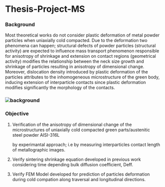 # Thesis-Project-MS

### Background

Most theoretical works do not consider plastic deformation of metal powder particles when uniaxially cold compacted. 
Due to the deformation two phenomena can happen; structural defects of powder particles (structural activity) are expected to influence mass transport phenomenon responsible for anisotropy of shrinkage and extension on contact regions (geometrical activity) modifies the relationship between the neck size growth and shrinkage of particles resulting in anisotropy of dimensional change.
Moreover, dislocation density introduced by plastic deformation of the particles attributes to the inhomogeneous microstructure of the green body, inducing 
extension of interparticle contacts since plastic deformation modifies significantly the morphology of the contacts. 

### ![background ](https://user-images.githubusercontent.com/84547558/224310163-803a90e4-d866-4549-bef1-dc0b167f157a.png)

### Objective

1.  Verification of the anisotropy of dimensional change of the microstructures of uniaxially cold compacted green parts/austenitic steel powder AISI-316L

    by experimantal approach; i.e by measuring interparticles contact length of metallographic images.
    
2.  Verify sintering shrinkage equation developed in previous work considering time depending bulk diffusion coefficient, Deff.

3.  Verify FEM Model developed for prediction of particles deformation during cold compation along traversal and longitudinal directions.
